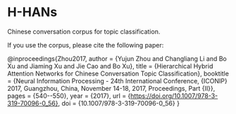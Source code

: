 # H-HANs
Chinese conversation corpus for topic classification.

If you use the corpus, please cite the following paper:

@inproceedings{Zhou2017,
  author    = {Yujun Zhou and
               Changliang Li and
               Bo Xu and
               Jiaming Xu and
               Jie Cao and
               Bo Xu},
  title     = {Hierarchical Hybrid Attention Networks for Chinese Conversation Topic
               Classification},
  booktitle = {Neural Information Processing - 24th International Conference, {ICONIP}
               2017, Guangzhou, China, November 14-18, 2017, Proceedings, Part {II}},
  pages     = {540--550},
  year      = {2017},
  url       = {https://doi.org/10.1007/978-3-319-70096-0_56},
  doi       = {10.1007/978-3-319-70096-0_56}
}
